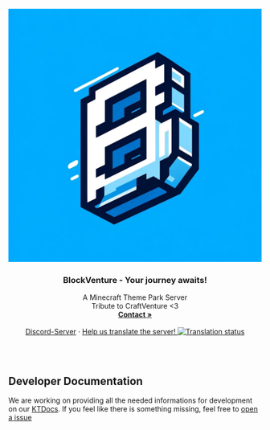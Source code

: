 <br />
<div align="center">
  <a href="https://discord.gg/84VT8gv5Ya">
    <img src=".github/assets/blockventure.jpg" alt="Logo">
  </a>

<h3 align="center">BlockVenture - Your journey awaits!</h3>

  <p align="center">
    A Minecraft Theme Park Server
    <br />
    Tribute to CraftVenture <3
    <br />
    <a href="https://discord.com/users/216487432667791360"><strong>Contact »</strong></a>
    <br />
    <br />
    <a href="https://discord.gg/84VT8gv5Ya">Discord-Server</a>
    ·
    <a href="https://weblate.flawcra.cc/engage/blockventureplugin/">
      Help us translate the server!
      <img src="https://weblate.flawcra.cc/widget/blockventureplugin/translations/svg-badge.svg" alt="Translation status" />
    </a>
  </p>

<br />
<br />

</div>


## Developer Documentation

We are working on providing all the needed informations for development on our [KTDocs](https://docs.blockventuremc.net).
If you feel like there is something missing, feel free to [open a issue](https://github.com/BlockVentureMC/BlockVenturePlugin/issues/new)